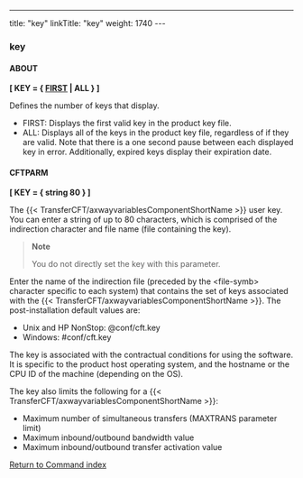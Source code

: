 ---
title: "key"
linkTitle: "key"
weight: 1740
---<span id="key"></span>

### key

#### ABOUT

****[ KEY = { <u>FIRST</u> &#124; ALL } ]****

Defines the number of keys that display.

- FIRST: Displays the first valid key in the product key file.
- ALL: Displays all of the keys in the product key file, regardless of if they are valid. Note that there is a one second pause between each displayed key in error. Additionally, expired keys display their expiration date.

#### CFTPARM

****[ KEY = { string 80 } ]****

The {{< TransferCFT/axwayvariablesComponentShortName  >}} user key. You can enter a string of up to 80 characters, which is comprised of the indirection character and file name (file containing the key).

> **Note**
>
> You do not directly set the key with this parameter.

Enter the name of the indirection file (preceded by the &lt;file-symb> character specific to each system) that contains the set of keys associated with the {{< TransferCFT/axwayvariablesComponentShortName  >}}. The post-installation default values are:

- Unix and HP NonStop: @conf/cft.key
- Windows: #conf/cft.key

The key is associated with the contractual conditions for using the software. It is specific to the product host operating system, and the hostname or the CPU ID of the machine (depending on the OS).

The key also limits the following for a {{< TransferCFT/axwayvariablesComponentShortName  >}}:

- Maximum number of simultaneous transfers (MAXTRANS parameter limit)
- Maximum inbound/outbound bandwidth value
- Maximum inbound/outbound transfer activation value

[Return to Command index](../../)
